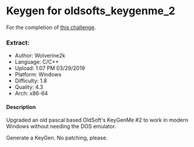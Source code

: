 # Keygen for oldsofts_keygenme_2

For the completion of [this challenge](https://crackmes.one/crackme/5c9e187b33c5d4419da55648).

### Extract:

- Author: Wolverine2k
- Language: C/C++
- Upload: 1:07 PM 03/29/2019
- Platform: Windows
- Difficulty: 1.8
- Quality: 4.3
- Arch: x86-64

#### Description
Upgraded an old pascal based OldSoft's KeyGenMe #2 to work in modern Windows without needing the DOS emulator.

Generate a KeyGen. No patching, please.

